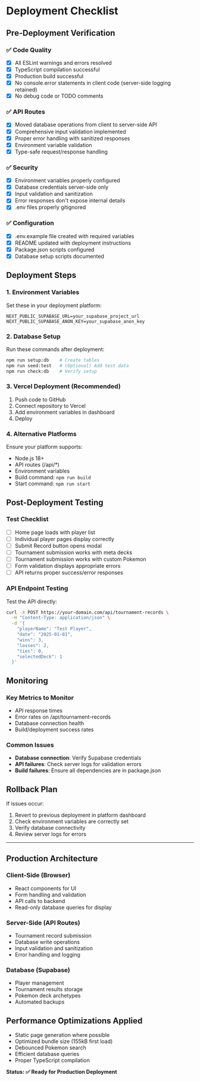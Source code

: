 # Deployment Checklist

## Pre-Deployment Verification

### ✅ Code Quality
- [x] All ESLint warnings and errors resolved
- [x] TypeScript compilation successful
- [x] Production build successful
- [x] No console.error statements in client code (server-side logging retained)
- [x] No debug code or TODO comments

### ✅ API Routes
- [x] Moved database operations from client to server-side API
- [x] Comprehensive input validation implemented
- [x] Proper error handling with sanitized responses
- [x] Environment variable validation
- [x] Type-safe request/response handling

### ✅ Security
- [x] Environment variables properly configured
- [x] Database credentials server-side only
- [x] Input validation and sanitization
- [x] Error responses don't expose internal details
- [x] .env files properly gitignored

### ✅ Configuration
- [x] .env.example file created with required variables
- [x] README updated with deployment instructions
- [x] Package.json scripts configured
- [x] Database setup scripts documented

## Deployment Steps

### 1. Environment Variables
Set these in your deployment platform:
```
NEXT_PUBLIC_SUPABASE_URL=your_supabase_project_url
NEXT_PUBLIC_SUPABASE_ANON_KEY=your_supabase_anon_key
```

### 2. Database Setup
Run these commands after deployment:
```bash
npm run setup:db    # Create tables
npm run seed:test   # (Optional) Add test data
npm run check:db    # Verify setup
```

### 3. Vercel Deployment (Recommended)
1. Push code to GitHub
2. Connect repository to Vercel
3. Add environment variables in dashboard
4. Deploy

### 4. Alternative Platforms
Ensure your platform supports:
- Node.js 18+
- API routes (/api/*)
- Environment variables
- Build command: `npm run build`
- Start command: `npm run start`

## Post-Deployment Testing

### Test Checklist
- [ ] Home page loads with player list
- [ ] Individual player pages display correctly
- [ ] Submit Record button opens modal
- [ ] Tournament submission works with meta decks
- [ ] Tournament submission works with custom Pokemon
- [ ] Form validation displays appropriate errors
- [ ] API returns proper success/error responses

### API Endpoint Testing
Test the API directly:
```bash
curl -X POST https://your-domain.com/api/tournament-records \
  -H "Content-Type: application/json" \
  -d '{
    "playerName": "Test Player",
    "date": "2025-01-01",
    "wins": 3,
    "losses": 2,
    "ties": 0,
    "selectedDeck": 1
  }'
```

## Monitoring

### Key Metrics to Monitor
- API response times
- Error rates on /api/tournament-records
- Database connection health
- Build/deployment success rates

### Common Issues
- **Database connection**: Verify Supabase credentials
- **API failures**: Check server logs for validation errors
- **Build failures**: Ensure all dependencies are in package.json

## Rollback Plan
If issues occur:
1. Revert to previous deployment in platform dashboard
2. Check environment variables are correctly set
3. Verify database connectivity
4. Review server logs for errors

---

## Production Architecture

### Client-Side (Browser)
- React components for UI
- Form handling and validation
- API calls to backend
- Read-only database queries for display

### Server-Side (API Routes)
- Tournament record submission
- Database write operations
- Input validation and sanitization
- Error handling and logging

### Database (Supabase)
- Player management
- Tournament results storage
- Pokemon deck archetypes
- Automated backups

## Performance Optimizations Applied
- Static page generation where possible
- Optimized bundle size (155kB first load)
- Debounced Pokemon search
- Efficient database queries
- Proper TypeScript compilation

**Status: ✅ Ready for Production Deployment**